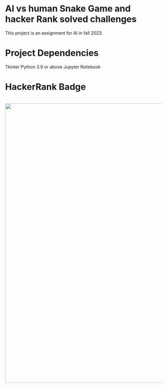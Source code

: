 # AI vs human Snake Game and hacker Rank solved challenges
This project is an assignment for AI in fall 2023.

# Project Dependencies
Tkinter
Python 3.9 or above
Jupyter Notebook

# HackerRank Badge
</br>
<image src= "https://github.com/nooh007/AI-Snake-Game-Hacker-Rank-solved-Projects/blob/main/Untitled.png" width= "900">
</br>
  


